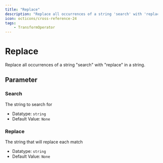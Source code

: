 ```yaml
---
title: "Replace"
description: "Replace all occurrences of a string 'search' with 'replace' in a string."
icon: octicons/cross-reference-24
tags: 
    - TransformOperator
---
```

# Replace
<!-- This file was generated - DO NOT CHANGE IT MANUALLY -->



Replace all occurrences of a string "search" with "replace" in a string.


## Parameter

### Search

The string to search for

- Datatype: `string`
- Default Value: `None`



### Replace

The string that will replace each match

- Datatype: `string`
- Default Value: `None`



